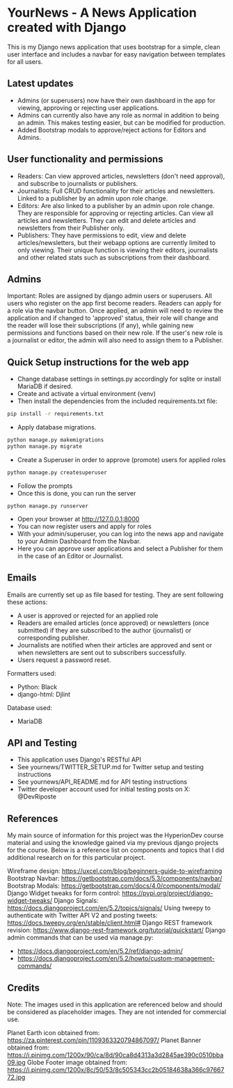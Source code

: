 # YourNews - A News Application created with Django

This is my Django news application that uses bootstrap for a simple, clean user interface and includes a navbar for easy navigation between templates for all users.

## Latest updates

- Admins (or superusers) now have their own dashboard in the app for viewing, approving or rejecting user applications.
- Admins can currently also have any role as normal in addition to being an admin. This makes testing easier, but can be modified for production.
- Added Bootstrap modals to approve/reject actions for Editors and Admins.

## User functionality and permissions

- Readers: Can view approved articles, newsletters (don't need approval), and subscribe to journalists or publishers.
- Journalists: Full CRUD functionality for their articles and newsletters. Linked to a publisher by an admin upon role change.
- Editors: Are also linked to a publisher by an admin upon role change. They are responsible for approving or rejecting articles. Can view all articles and newsletters. They can edit and delete articles and newsletters from their Publisher only.
- Publishers: They have permissions to edit, view and delete articles/newsletters, but their webapp options are currently limited to only viewing. Their unique function is viewing their editors, journalists and other related stats such as subscriptions from their dashboard.

## Admins

Important: Roles are assigned by django admin users or superusers. All users who register on the app first become readers. Readers can apply for a role via the navbar button. Once applied, an admin will need to review the application and if changed to 'approved' status, their role will change and the reader will lose their subscriptions (if any), while gaining new permissions and functions based on their new role. If the user's new role is a journalist or editor, the admin will also need to assign them to a Publisher.

## Quick Setup instructions for the web app

- Change database settings in settings.py accordingly for sqlite or install MariaDB if desired.
- Create and activate a virtual environment (venv)
- Then install the dependencies from the included requirements.txt file:

```bash
pip install -r requirements.txt
```

- Apply database migrations.

```bash
python manage.py makemigrations
python manage.py migrate
```

- Create a Superuser in order to approve (promote) users for applied roles

```bash
python manage.py createsuperuser
```

- Follow the prompts
- Once this is done, you can run the server

```
python manage.py runserver
```

- Open your browser at http://127.0.0.1:8000
- You can now register users and apply for roles
- With your admin/superuser, you can log into the news app and navigate to your Admin Dashboard from the Navbar.
- Here you can approve user applications and select a Publisher for them in the case of an Editor or Journalist.

## Emails

Emails are currently set up as file based for testing. They are sent following these actions:

- A user is approved or rejected for an applied role
- Readers are emailed articles (once approved) or newsletters (once submitted) if they are subscribed to the author (journalist) or corresponding publisher.
- Journalists are notified when their articles are approved and sent or when newsletters are sent out to subscribers successfully.
- Users request a password reset.

Formatters used:

- Python: Black
- django-html: Djlint

Database used:

- MariaDB

## API and Testing

- This application uses Django's RESTful API
- See yournews/TWITTER_SETUP.md for Twitter setup and testing instructions
- See yournews/API_README.md for API testing instructions
- Twitter developer account used for initial testing posts on X: @DevRiposte

## References

My main source of information for this project was the HyperionDev course material and using the knowledge gained via my previous django projects for the course. Below is a reference list on components and topics that I did additional research on for this particular project.

Wireframe design: https://uxcel.com/blog/beginners-guide-to-wireframing
Bootstrap Navbar: https://getbootstrap.com/docs/5.3/components/navbar/
Bootstrap Modals: https://getbootstrap.com/docs/4.0/components/modal/
Django Widget tweaks for form control: https://pypi.org/project/django-widget-tweaks/
Django Signals: https://docs.djangoproject.com/en/5.2/topics/signals/
Using tweepy to authenticate with Twitter API V2 and posting tweets: https://docs.tweepy.org/en/stable/client.html#
Django REST framework revision: https://www.django-rest-framework.org/tutorial/quickstart/
Django admin commands that can be used via manage.py:

- https://docs.djangoproject.com/en/5.2/ref/django-admin/
- https://docs.djangoproject.com/en/5.2/howto/custom-management-commands/

## Credits

Note: The images used in this application are referenced below and should be considered as placeholder images. They are not intended for commercial use.

Planet Earth icon obtained from: https://za.pinterest.com/pin/1109363320794867097/
Planet Banner obtained from: https://i.pinimg.com/1200x/90/ca/8d/90ca8d4313a3d2845ae390c0510bba09.jpg
Globe Footer image obtained from: https://i.pinimg.com/1200x/8c/50/53/8c505343cc2b05184638a366c9766772.jpg
